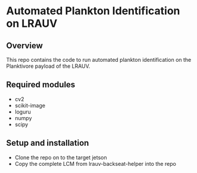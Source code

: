 # Automated Plankton Identification on LRAUV

## Overview

This repo contains the code to run automated plankton identification on the Planktivore payload of the LRAUV. 

## Required modules

- cv2
- scikit-image
- loguru
- numpy
- scipy

## Setup and installation

- Clone the repo on to the target jetson
- Copy the complete LCM from lrauv-backseat-helper into the repo 

